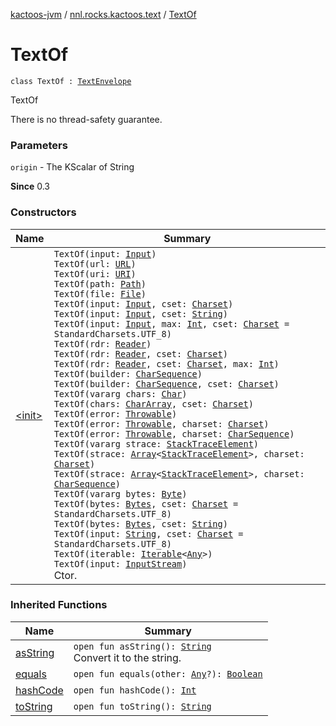 [kactoos-jvm](../../index.md) / [nnl.rocks.kactoos.text](../index.md) / [TextOf](./index.md)

# TextOf

`class TextOf : `[`TextEnvelope`](../-text-envelope/index.md)

TextOf

There is no thread-safety guarantee.

### Parameters

`origin` - The KScalar of String

**Since**
0.3

### Constructors

| Name | Summary |
|---|---|
| [&lt;init&gt;](-init-.md) | `TextOf(input: `[`Input`](../../nnl.rocks.kactoos/-input/index.md)`)`<br>`TextOf(url: `[`URL`](http://docs.oracle.com/javase/8/docs/api/java/net/URL.html)`)`<br>`TextOf(uri: `[`URI`](http://docs.oracle.com/javase/8/docs/api/java/net/URI.html)`)`<br>`TextOf(path: `[`Path`](http://docs.oracle.com/javase/8/docs/api/java/nio/file/Path.html)`)`<br>`TextOf(file: `[`File`](http://docs.oracle.com/javase/8/docs/api/java/io/File.html)`)`<br>`TextOf(input: `[`Input`](../../nnl.rocks.kactoos/-input/index.md)`, cset: `[`Charset`](http://docs.oracle.com/javase/8/docs/api/java/nio/charset/Charset.html)`)`<br>`TextOf(input: `[`Input`](../../nnl.rocks.kactoos/-input/index.md)`, cset: `[`String`](https://kotlinlang.org/api/latest/jvm/stdlib/kotlin/-string/index.html)`)`<br>`TextOf(input: `[`Input`](../../nnl.rocks.kactoos/-input/index.md)`, max: `[`Int`](https://kotlinlang.org/api/latest/jvm/stdlib/kotlin/-int/index.html)`, cset: `[`Charset`](http://docs.oracle.com/javase/8/docs/api/java/nio/charset/Charset.html)` = StandardCharsets.UTF_8)`<br>`TextOf(rdr: `[`Reader`](http://docs.oracle.com/javase/8/docs/api/java/io/Reader.html)`)`<br>`TextOf(rdr: `[`Reader`](http://docs.oracle.com/javase/8/docs/api/java/io/Reader.html)`, cset: `[`Charset`](http://docs.oracle.com/javase/8/docs/api/java/nio/charset/Charset.html)`)`<br>`TextOf(rdr: `[`Reader`](http://docs.oracle.com/javase/8/docs/api/java/io/Reader.html)`, cset: `[`Charset`](http://docs.oracle.com/javase/8/docs/api/java/nio/charset/Charset.html)`, max: `[`Int`](https://kotlinlang.org/api/latest/jvm/stdlib/kotlin/-int/index.html)`)`<br>`TextOf(builder: `[`CharSequence`](https://kotlinlang.org/api/latest/jvm/stdlib/kotlin/-char-sequence/index.html)`)`<br>`TextOf(builder: `[`CharSequence`](https://kotlinlang.org/api/latest/jvm/stdlib/kotlin/-char-sequence/index.html)`, cset: `[`Charset`](http://docs.oracle.com/javase/8/docs/api/java/nio/charset/Charset.html)`)`<br>`TextOf(vararg chars: `[`Char`](https://kotlinlang.org/api/latest/jvm/stdlib/kotlin/-char/index.html)`)`<br>`TextOf(chars: `[`CharArray`](https://kotlinlang.org/api/latest/jvm/stdlib/kotlin/-char-array/index.html)`, cset: `[`Charset`](http://docs.oracle.com/javase/8/docs/api/java/nio/charset/Charset.html)`)`<br>`TextOf(error: `[`Throwable`](https://kotlinlang.org/api/latest/jvm/stdlib/kotlin/-throwable/index.html)`)`<br>`TextOf(error: `[`Throwable`](https://kotlinlang.org/api/latest/jvm/stdlib/kotlin/-throwable/index.html)`, charset: `[`Charset`](http://docs.oracle.com/javase/8/docs/api/java/nio/charset/Charset.html)`)`<br>`TextOf(error: `[`Throwable`](https://kotlinlang.org/api/latest/jvm/stdlib/kotlin/-throwable/index.html)`, charset: `[`CharSequence`](https://kotlinlang.org/api/latest/jvm/stdlib/kotlin/-char-sequence/index.html)`)`<br>`TextOf(vararg strace: `[`StackTraceElement`](http://docs.oracle.com/javase/8/docs/api/java/lang/StackTraceElement.html)`)`<br>`TextOf(strace: `[`Array`](https://kotlinlang.org/api/latest/jvm/stdlib/kotlin/-array/index.html)`<`[`StackTraceElement`](http://docs.oracle.com/javase/8/docs/api/java/lang/StackTraceElement.html)`>, charset: `[`Charset`](http://docs.oracle.com/javase/8/docs/api/java/nio/charset/Charset.html)`)`<br>`TextOf(strace: `[`Array`](https://kotlinlang.org/api/latest/jvm/stdlib/kotlin/-array/index.html)`<`[`StackTraceElement`](http://docs.oracle.com/javase/8/docs/api/java/lang/StackTraceElement.html)`>, charset: `[`CharSequence`](https://kotlinlang.org/api/latest/jvm/stdlib/kotlin/-char-sequence/index.html)`)`<br>`TextOf(vararg bytes: `[`Byte`](https://kotlinlang.org/api/latest/jvm/stdlib/kotlin/-byte/index.html)`)`<br>`TextOf(bytes: `[`Bytes`](../../nnl.rocks.kactoos/-bytes/index.md)`, cset: `[`Charset`](http://docs.oracle.com/javase/8/docs/api/java/nio/charset/Charset.html)` = StandardCharsets.UTF_8)`<br>`TextOf(bytes: `[`Bytes`](../../nnl.rocks.kactoos/-bytes/index.md)`, cset: `[`String`](https://kotlinlang.org/api/latest/jvm/stdlib/kotlin/-string/index.html)`)`<br>`TextOf(input: `[`String`](https://kotlinlang.org/api/latest/jvm/stdlib/kotlin/-string/index.html)`, cset: `[`Charset`](http://docs.oracle.com/javase/8/docs/api/java/nio/charset/Charset.html)` = StandardCharsets.UTF_8)`<br>`TextOf(iterable: `[`Iterable`](https://kotlinlang.org/api/latest/jvm/stdlib/kotlin.collections/-iterable/index.html)`<`[`Any`](https://kotlinlang.org/api/latest/jvm/stdlib/kotlin/-any/index.html)`>)`<br>`TextOf(input: `[`InputStream`](http://docs.oracle.com/javase/8/docs/api/java/io/InputStream.html)`)`<br>Ctor. |

### Inherited Functions

| Name | Summary |
|---|---|
| [asString](../-text-envelope/as-string.md) | `open fun asString(): `[`String`](https://kotlinlang.org/api/latest/jvm/stdlib/kotlin/-string/index.html)<br>Convert it to the string. |
| [equals](../-text-envelope/equals.md) | `open fun equals(other: `[`Any`](https://kotlinlang.org/api/latest/jvm/stdlib/kotlin/-any/index.html)`?): `[`Boolean`](https://kotlinlang.org/api/latest/jvm/stdlib/kotlin/-boolean/index.html) |
| [hashCode](../-text-envelope/hash-code.md) | `open fun hashCode(): `[`Int`](https://kotlinlang.org/api/latest/jvm/stdlib/kotlin/-int/index.html) |
| [toString](../-text-envelope/to-string.md) | `open fun toString(): `[`String`](https://kotlinlang.org/api/latest/jvm/stdlib/kotlin/-string/index.html) |
